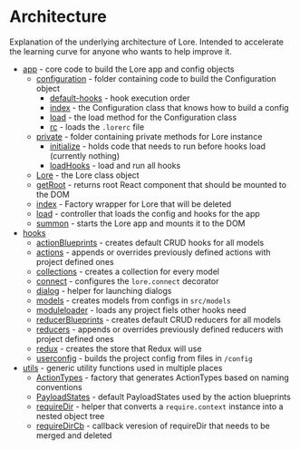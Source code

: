 # Architecture

Explanation of the underlying architecture of Lore. Intended to accelerate the learning curve for anyone who wants 
to help improve it.

* [app](/docs/architecture/app/README.md) - core code to build the Lore app and config objects
  * [configuration](/docs/architecture/app/configuration.md) - folder containing code to build the Configuration object
    * [default-hooks](/docs/architecture/app/configuration/default-hooks.md) - hook execution order
    * [index](/docs/architecture/app/configuration/index.md) - the Configuration class that knows how to build a config
    * [load](/docs/architecture/app/configuration/load.md) - the load method for the Configuration class
    * [rc](/docs/architecture/app/configuration/rc.md) - loads the `.lorerc` file
  * [private](/docs/architecture/app/private.md) - folder containing private methods for Lore instance
    * [initialize](/docs/architecture/app/private/initialize.md) - holds code that needs to run before hooks load (currently nothing)
    * [loadHooks](/docs/architecture/app/private/loadHooks.md) - load and run all hooks
  * [Lore](/docs/architecture/app/Lore.md) - the Lore class object
  * [getRoot](/docs/architecture/app/getRoot.md) - returns root React component that should be mounted to the DOM  
  * [index](/docs/architecture/app/index.md) - Factory wrapper for Lore that will be deleted
  * [load](/docs/architecture/app/load.md) - controller that loads the config and hooks for the app
  * [summon](/docs/architecture/app/summon.md) - starts the Lore app and mounts it to the DOM
* [hooks](/docs/architecture/hooks/README.md)
  * [actionBlueprints](/docs/architecture/hooks/actionBlueprints.md) - creates default CRUD hooks for all models
  * [actions](/docs/architecture/hooks/actions.md) - appends or overrides previously defined actions with project defined ones
  * [collections](/docs/architecture/hooks/collections.md) - creates a collection for every model
  * [connect](/docs/architecture/hooks/connect.md) - configures the `lore.connect` decorator
  * [dialog](/docs/architecture/hooks/dialog.md) - helper for launching dialogs
  * [models](/docs/architecture/hooks/models.md) - creates models from configs in `src/models`
  * [moduleloader](/docs/architecture/hooks/moduleloader.md) - loads any project fiels other hooks need
  * [reducerBlueprints](/docs/architecture/hooks/reducerBlueprints.md) - creates default CRUD reducers for all models
  * [reducers](/docs/architecture/hooks/reducers.md) - appends or overrides previously defined reducers with project defined ones
  * [redux](/docs/architecture/hooks/redux.md) - creates the store that Redux will use
  * [userconfig](/docs/architecture/hooks/userconfig.md) - builds the project config from files in `/config`
* [utils](/docs/architecture/urils/README.md) - generic utility functions used in multiple places
  * [ActionTypes](/docs/architecture/urils/ActionTypes.md) - factory that generates ActionTypes based on naming conventions
  * [PayloadStates](/docs/architecture/urils/PayloadStates.md) - default PayloadStates used by the action blueprints
  * [requireDir](/docs/architecture/urils/requireDir.md) - helper that converts a `require.context` instance into a nested object tree
  * [requireDirCb](/docs/architecture/urils/requireDirCb.md) - callback veresion of requireDir that needs to be merged and deleted

